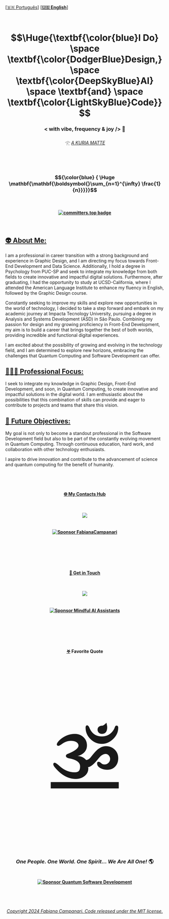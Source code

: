 \[[🇧🇷 Português](README.pt_BR.md)\] \[**[🇺🇸 English](README.md)**\]
  

<!-- STATS API
[![Fabiana Campanari's GitHub stats](https://github-readme-stats.vercel.app/api?username=FabianaCampanari)](https://github.com/anuraghazra/github-readme-stats) -->

<!-- <h3 align="center"> 🪬 I Do Design, AI & Code </h3><br> -->

<br>

<!--START HEADER -->
# $$\Huge{\textbf{\color{blue}I Do} \space \textbf{\color{DodgerBlue}Design,} \space \textbf{\color{DeepSkyBlue}AI}  \space \textbf{and} \space \textbf{\color{LightSkyBlue}Code}}$$

### <p align="center">  **< with vibe, frequency & joy />** 🪬  </p>

###### <p align="center"> 𓂀 *[A KURIA MATTE](https://github.com/FabianaCampanari/FabianaCampanari/assets/113218619/5c7b3c9a-da37-40c5-a75b-6da58f355a7d)* <br><br>

<br>

<!--  Formuulas  -->

<!-- Relativity Formula  --> 
 
<!-- #### $${\Huge\color{Green} \boldsymbol{E=m c^2}}$$  --> 

<!-- #### Entanglement: -->

<!-- ### $$\mathbf{\mathbf{}{\color{Green} |\Phi^+\rangle = \frac{1}{\sqrt{2}}(|00\rangle + |11\rangle)}}$$ -->

<!-- ### $${\color{Cyan} \mathbf{{\color{Cyan} }|\Phi^+\rangle = \frac{1}{\sqrt{2}}(|00\rangle + |11\rangle}}$$ -->

<!-- #### <p align="center">  Qubit Superposition -->

<!-- ## $$|\psi\rangle = \alpha |0\rangle + \beta |1\rangle|$$  

### $${\color{Blue} {\mathbf{\mathbf{\boldsymbol{}\sum_{n=1}^{\infty} \frac{1}{n}}}}}$$

### $${\color{Green} \Huge \mathbf{\mathbf{\boldsymbol{}\sum_{n=1}^{\infty} \frac{1}{n}}}}$$ 

### $${\color{Cyan} \Huge \boldsymbol{\mathbf{\sum_{n=1}^{\infty} \frac{1}{n}}}}$$

### $${\color{cyan}  \Huge \mathbf{\mathbf{\boldsymbol{}\sum_{n=1}^{\infty} \frac{1}{n}}}}$$

 -->

<!-- ... #### $${\color{blue} {  \Huge \mathbf{\mathbf{\boldsymbol{}\sum_{n=1}^{\infty} \frac{1}{n}}}}}$$ -->

### $${\color{blue} {  \Huge \mathbf{\mathbf{\boldsymbol{}\sum_{n=1}^{\infty} \frac{1}{n}}}}}$$

<br>

#### </p> <p align="center"> [![committers.top badge](https://user-badge.committers.top/brazil/FabianaCampanari.svg)](https://user-badge.committers.top/brazil/FabianaCampanari)

 
<!--END HEADER -->

<br>

## [👽 About Me:](https://github.com/FabianaCampanari/FabianaCampanari/assets/113218619/b0d76e97-041f-4c6a-92b6-a1271c9f5913)


I am a professional in career transition with a strong background and experience in Graphic Design, and I am directing my focus towards Front-End Development and Data Science. Additionally, I hold a degree in Psychology from PUC-SP and seek to integrate my knowledge from both fields to create innovative and impactful digital solutions. Furthermore, after graduating, I had the opportunity to study at UCSD-California, where I attended the American Language Institute to enhance my fluency in English, followed by the Graphic Design course.

Constantly seeking to improve my skills and explore new opportunities in the world of technology, I decided to take a step forward and embark on my academic journey at Impacta Tecnology University, pursuing a degree in Analysis and Systems Development (ASD) in São Paulo. Combining my passion for design and my growing proficiency in Front-End Development, my aim is to build a career that brings together the best of both worlds, providing incredible and functional digital experiences.

I am excited about the possibility of growing and evolving in the technology field, and I am determined to explore new horizons, embracing the challenges that Quantum Computing and Software Development can offer.


## [🧘🏼‍♀️ Professional Focus:](https://github.com/FabianaCampanari/FabianaCampanari/assets/113218619/7c5f3def-9d6d-4c0b-8817-7e530e42e9c9)

I seek to integrate my knowledge in Graphic Design, Front-End Development, and soon, in Quantum Computing, to create innovative and impactful solutions in the digital world. I am enthusiastic about the possibilities that this combination of skills can provide and eager to contribute to projects and teams that share this vision.


## [👀 Future Objectives:](https://github.com/FabianaCampanari/FabianaCampanari/assets/113218619/81b6a799-0229-4417-8e55-ddd8032e98ed)


My goal is not only to become a standout professional in the Software Development field but also to be part of the constantly evolving movement in Quantum Computing. Through continuous education, hard work, and collaboration with other technology enthusiasts.

I aspire to drive innovation and contribute to the advancement of science and quantum computing for the benefit of humanity.


#

<br>

#### <p align="center"> [🌐 My Contacts Hub](https://linktr.ee/fabianacampanari)

<br>


<p align="center">
<img src="https://github.com/FabianaCampanari/FabianaCampanari/assets/113218619/b3789e50-93e1-48ac-b82e-1db626f7cbb2"/> <br>
 
 <br>

 #### <p align="center"> [![Sponsor FabianaCampanari ](https://img.shields.io/badge/Sponsor-FabianaCampanari-brightgreen?logo=GitHub)](https://github.com/sponsors/FabianaCampanari)

<br>

#

<br>

 #### <p align="center"> [💭  Get in Touch](https://share.hsforms.com/1ZACnVoYSTLC-NOoHcg22cgq9urk)
 
 <br>

 <p align="center">
<img src="https://github.com/FabianaCampanari/FabianaCampanari/assets/113218619/5b88bfdb-18bf-4b3e-aae3-b0342d2906fe"/><br>

 <br>

#### <p align="center"> [![Sponsor Mindful AI Assistants](https://img.shields.io/badge/Sponsor-Mindful%20AI%20%20Assistants-brightgreen?logo=GitHub)](https://github.com/sponsors/Mindful-AI-Assistants)

<br>

 #
 
  <br>

#### <p align="center">  [𖤐](https://github.com/FabianaCampanari/FabianaCampanari/assets/113218619/ec7cf74f-d626-4160-959c-e73df5a852e2) Favorite Quote


### <p align="center" style="font-size: 200px"> [ૐ](https://github.com/FabianaCampanari/FabianaCampanari/assets/113218619/665fbed5-68e9-459c-8106-8a9b53bb74e0) </p>


### *<p align="center"> One People. One World. One Spirit... We Are All One!* 🌎 <br><br>

#### </p> <p align="center"> [![Sponsor Quantum Software Development](https://img.shields.io/badge/Sponsor-Quantum%20Software%20Development-brightgreen?logo=GitHub)](https://github.com/sponsors/Quantum-Software-Development)

  <br>



<!-- Programmers and artists are the only professionals whose hobby is their profession."

" I love people who are committed to transforming the world "

" I'm big fan of those who are making waves in the world! "

##### <p align="center">( Rafael Lain ) </p>   -->

#

###### <p align="center"> [Copyright 2024 Fabiana Campanari. Code released under the MIT license.](https://github.com/FabianaCampanari/FabianaCampanari/blob/66325d147794b5fc4688d56e6b78e8cdf42946e4/LICENSE)














 
 
